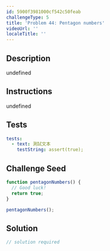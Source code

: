 ```yaml
---
id: 5900f3981000cf542c50feab
challengeType: 5
title: 'Problem 44: Pentagon numbers'
videoUrl: ''
localeTitle: ''
---
```


## Description
undefined

## Instructions
undefined

## Tests
<section id='tests'>

```yml
tests:
  - text: 測試文本
    testString: assert(true);

```

</section>

## Challenge Seed
<section id='challengeSeed'>

<div id='js-seed'>

```js
function pentagonNumbers() {
  // Good luck!
  return true;
}

pentagonNumbers();

```

</div>



</section>

## Solution
<section id='solution'>

```js
// solution required
```
</section>
